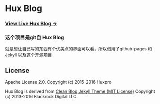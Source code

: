 # Hux Blog

### [View Live Hux Blog &rarr;](https://huangxuan.me)


### 这个项目是git自 Hux Blog 

就是想让自己写的东西有个优美点的界面可以看，所以借用了github-pages 和 Jekyll
以及这个开源项目

## License

Apache License 2.0.
Copyright (c) 2015-2016 Huxpro

Hux Blog is derived from [Clean Blog Jekyll Theme (MIT License)](https://github.com/BlackrockDigital/startbootstrap-clean-blog-jekyll/)
Copyright (c) 2013-2016 Blackrock Digital LLC.

